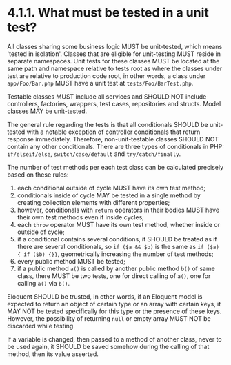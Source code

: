# 4.1.1. What must be tested in a unit test?

All classes sharing some business logic MUST be unit-tested, which means 'tested in isolation'.
Classes that are eligible for unit-testing MUST reside in separate namespaces.
Unit tests for these classes MUST be located at the same path and namespace relative to
tests root as where the classes under test are relative to production code root,
in other words, a class under `app/Foo/Bar.php` MUST have a unit test at `tests/Foo/BarTest.php`.

Testable classes MUST include all services and SHOULD NOT include controllers, factories,
wrappers, test cases, repositories and structs. Model classes MAY be unit-tested.

The general rule regarding the tests is that all conditionals SHOULD be unit-tested
with a notable exception of controller conditionals that return response immediately.
Therefore, non-unit-testable classes SHOULD NOT contain any other conditionals. There are
three types of conditionals in PHP: `if/elseif/else`, `switch/case/default` and 
`try/catch/finally`.

The number of test methods per each test class can be calculated precisely based on
these rules:

1) each conditional outside of cycle MUST have its own test method;
2) conditionals inside of cycle MAY be tested in a single method by creating collection
elements with different properties;
3) however, conditionals with `return` operators in their bodies MUST have their own
test methods even if inside cycles;
4) each `throw` operator MUST have its own test method, whether inside or outside of cycle;
5) if a conditional contains several conditions, it SHOULD be treated as if there are several
conditionals, so `if ($a && $b)` is the same as `if ($a) { if ($b) {}}`, geometrically increasing
the number of test methods;
6) every public method MUST be tested;
7) if a public method `a()` is called by another public method `b()` of same class, there MUST
be two tests, one for direct calling of `a()`, one for calling `a()` via `b()`.

Eloquent SHOULD be trusted, in other words, if an Eloquent model is expected to return
an object of certain type or an array with certain keys, it MAY NOT be tested
specifically for this type or the presence of these keys. However, the possibility of 
returning `null` or empty array MUST NOT be discarded while testing.

If a variable is changed, then passed to a method of another class, never to be used again, 
it SHOULD be saved somehow during the calling of that method, then its value asserted.
